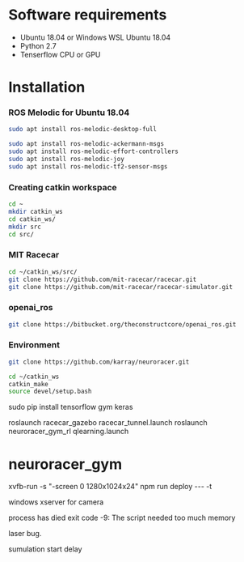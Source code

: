 # Software requirements #
* Ubuntu 18.04 or Windows WSL Ubuntu 18.04
* Python 2.7
* Tenserflow CPU or GPU

# Installation #
### ROS Melodic for Ubuntu 18.04 ###
```bash
sudo apt install ros-melodic-desktop-full

sudo apt install ros-melodic-ackermann-msgs
sudo apt install ros-melodic-effort-controllers
sudo apt install ros-melodic-joy
sudo apt install ros-melodic-tf2-sensor-msgs
```

### Creating catkin workspace ###
```bash
cd ~
mkdir catkin_ws
cd catkin_ws/
mkdir src
cd src/
```

### MIT Racecar ###
```bash
cd ~/catkin_ws/src/
git clone https://github.com/mit-racecar/racecar.git
git clone https://github.com/mit-racecar/racecar-simulator.git
```

### openai_ros ###
```bash
git clone https://bitbucket.org/theconstructcore/openai_ros.git
```

### Environment ###
```bash
git clone https://github.com/karray/neuroracer.git
````
```bash
cd ~/catkin_ws
catkin_make
source devel/setup.bash 
```

sudo pip install tensorflow gym keras

roslaunch racecar_gazebo racecar_tunnel.launch
roslaunch neuroracer_gym_rl qlearning.launch

# neuroracer_gym
xvfb-run -s "-screen 0 1280x1024x24" npm run deploy --- -t

windows xserver for camera

process has died exit code -9: The script needed too much memory

laser bug.

sumulation start delay
